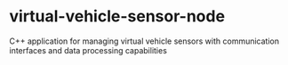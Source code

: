 # virtual-vehicle-sensor-node
C++ application for managing virtual vehicle sensors with communication interfaces and data processing capabilities
